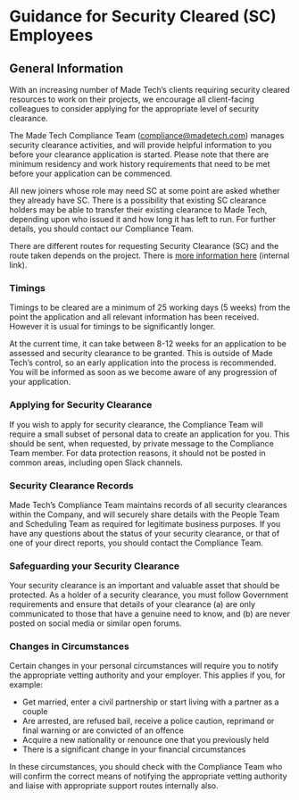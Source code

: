 # Guidance for Security Cleared (SC) Employees

## General Information
With an increasing number of Made Tech’s clients requiring security cleared resources to work on their projects, we encourage all client-facing colleagues to consider applying for the appropriate level of security clearance.

The Made Tech Compliance Team (compliance@madetech.com) manages security clearance activities, and will provide helpful information to you before your clearance application is started. Please note that there are minimum residency and work history requirements that need to be met before your application can be commenced. 

All new joiners whose role may need SC at some point are asked whether they already have SC. There is a possibility that existing SC clearance holders may be able to transfer their existing clearance to Made Tech, depending upon who issued it and how long it has left to run. For further details, you should contact our Compliance Team. 

There are different routes for requesting Security Clearance (SC) and the route taken depends on the project. There is [more information here](https://docs.google.com/document/d/1hVPR5nvnbwzkAcZHogTqKl8HHpACZKwHyXayB3lr0SY/edit) (internal link). 

### Timings
Timings to be cleared are a minimum of 25 working days (5 weeks) from the point the application and all relevant information has been received. However it is usual for timings to be significantly longer.

At the current time, it can take between 8-12 weeks for an application to be assessed and security clearance to be granted. This is outside of Made Tech’s control, so an early application into the process is recommended. You will be informed as soon as we become aware of any progression of your application. 

### Applying for Security Clearance
If you wish to apply for security clearance, the Compliance Team will require a small subset of personal data to create an application for you. This should be sent, when requested, by private message to the Compliance Team member. For data protection reasons, it should not be posted in common areas, including open Slack channels.

### Security Clearance Records
Made Tech’s Compliance Team maintains records of all security clearances within the Company, and will securely share details with the People Team and Scheduling Team as required for legitimate business purposes. If you have any questions about the status of your security clearance, or that of one of your direct reports, you should contact the Compliance Team.

### Safeguarding your Security Clearance
Your security clearance is an important and valuable asset that should be protected. As a holder of a security clearance, you must follow Government requirements and ensure that details of your clearance (a) are only communicated to those that have a genuine need to know, and (b) are never posted on social media or similar open forums. 

### Changes in Circumstances
Certain changes in your personal circumstances will require you to notify the appropriate vetting authority and your employer. This applies if you, for example:
- Get married, enter a civil partnership or start living with a partner as a couple
- Are arrested, are refused bail, receive a police caution, reprimand or final warning or are convicted of an offence 
- Acquire a new nationality or renounce one that you previously held
- There is a significant change in your financial circumstances

In these circumstances, you should check with the Compliance Team who will confirm the correct means of notifying the appropriate vetting authority and liaise with appropriate support routes internally also. 
